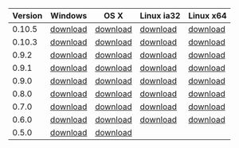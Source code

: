 | Version | Windows | OS X | Linux ia32 | Linux x64 |
| ------- | ------- | ---- | ---------- | --------- |
| 0.10.5 | [download](https://az764295.vo.msecnd.net/public/0.10.5/VSCodeSetup.exe) | [download](https://az764295.vo.msecnd.net/public/0.10.5/VSCode-darwin.zip) | [download](https://az764295.vo.msecnd.net/public/0.10.5/VSCode-linux32.zip) | [download](https://az764295.vo.msecnd.net/public/0.10.5/VSCode-linux64.zip)
| 0.10.3 | [download](https://az764295.vo.msecnd.net/public/0.10.3/VSCodeSetup.exe) | [download](https://az764295.vo.msecnd.net/public/0.10.3/VSCode-darwin.zip) | [download](https://az764295.vo.msecnd.net/public/0.10.3/VSCode-linux32.zip) | [download](https://az764295.vo.msecnd.net/public/0.10.3/VSCode-linux64.zip)
| 0.9.2 | [download](https://az764295.vo.msecnd.net/public/0.9.2/VSCode-win32.zip) | [download](https://az764295.vo.msecnd.net/public/0.9.2/VSCode-darwin.zip) | [download](https://az764295.vo.msecnd.net/public/0.9.2/VSCode-linux32.zip) | [download](https://az764295.vo.msecnd.net/public/0.9.2/VSCode-linux64.zip)
| 0.9.1 | [download](https://az764295.vo.msecnd.net/public/0.9.1/VSCode-win32.zip) | [download](https://az764295.vo.msecnd.net/public/0.9.1/VSCode-darwin.zip) | [download](https://az764295.vo.msecnd.net/public/0.9.1/VSCode-linux32.zip) | [download](https://az764295.vo.msecnd.net/public/0.9.1/VSCode-linux64.zip)
| 0.9.0 | [download](https://az764295.vo.msecnd.net/public/0.9.0/VSCode-win32.zip) | [download](https://az764295.vo.msecnd.net/public/0.9.0/VSCode-darwin.zip) | [download](https://az764295.vo.msecnd.net/public/0.9.0/VSCode-linux32.zip) | [download](https://az764295.vo.msecnd.net/public/0.9.0/VSCode-linux64.zip)
| 0.8.0 | [download](https://az764295.vo.msecnd.net/public/0.8.0/VSCode-win32.zip) | [download](https://az764295.vo.msecnd.net/public/0.8.0/VSCode-darwin.zip) | [download](https://az764295.vo.msecnd.net/public/0.8.0/VSCode-linux32.zip) | [download](https://az764295.vo.msecnd.net/public/0.8.0/VSCode-linux64.zip)
| 0.7.0 | [download](https://az764295.vo.msecnd.net/public/0.7.0/VSCode-win32.zip) | [download](https://az764295.vo.msecnd.net/public/0.7.0/VSCode-darwin.zip) | [download](https://az764295.vo.msecnd.net/public/0.7.0/VSCode-linux32.zip) | [download](https://az764295.vo.msecnd.net/public/0.7.0/VSCode-linux64.zip)
| 0.6.0 | [download](https://az764295.vo.msecnd.net/public/0.6.0/VSCode-win32.zip) | [download](https://az764295.vo.msecnd.net/public/0.6.0/VSCode-darwin.zip) | [download](https://az764295.vo.msecnd.net/public/0.6.0/VSCode-linux32.zip) | [download](https://az764295.vo.msecnd.net/public/0.6.0/VSCode-linux64.zip)
| 0.5.0 | [download](https://az764295.vo.msecnd.net/public/0.5.0/VSCode-win32.zip) | [download](https://az764295.vo.msecnd.net/public/0.5.0/VSCode-darwin.zip) | | 
